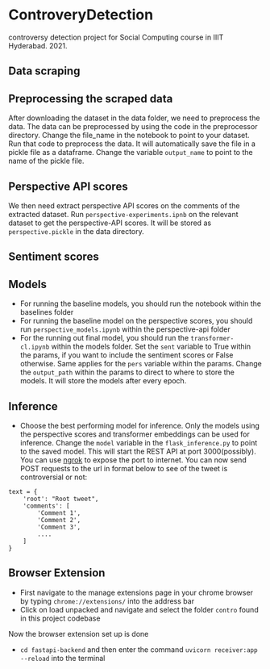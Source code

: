 # ControveryDetection
controversy detection project for Social Computing course in IIIT Hyderabad. 2021.

## Data scraping

## Preprocessing the scraped data
After downloading the dataset in the data folder, we need to preprocess the data. The data can be preprocessed by using the code in the preprocessor directory. Change the file_name in the notebook to point to your dataset. Run that code to preprocess the data. It will automatically save the file in a pickle file as a dataframe. Change the variable `output_name` to point to the name of the pickle file.

## Perspective API scores
We then need extract perspective API scores on the comments of the extracted dataset. Run `perspective-experiments.ipnb` on the relevant dataset to get the perspective-API scores. It will be stored as `perspective.pickle` in the data directory.

## Sentiment scores

## Models
- For running the baseline models, you should run the notebook within the baselines folder
- For running the baseline model on the perspective scores, you should run `perspective_models.ipynb` within the perspective-api folder
- For the running out final model, you should run the `transformer-cl.ipynb` within the models folder. Set the `sent` variable to True within the params, if you want to include the sentiment scores or False otherwise. Same applies for the `pers` variable within the params. Change the `output_path` within the params to direct to where to store the models. It will store the models after every epoch. 

## Inference
- Choose the best performing model for inference. Only the models using the perspective scores and transformer embeddings can be used for inference. Change the `model` variable in the `flask_inference.py` to point to the saved model. This will start the REST API at port 3000(possibly). You can use [ngrok](https://ngrok.com/) to expose the port to internet. You can now send POST requests to the url in format below to see of the tweet is controversial or not:
```
text = {
    'root': "Root tweet",
    'comments': [
        'Comment 1',
        'Comment 2',
        'Comment 3',
        ....
    ]
}

```

## Browser Extension
- First navigate to the manage extensions page in your chrome browser by typing `chrome://extensions/` into the address bar
- Click on load unpacked and navigate and select the folder `contro` found in this project codebase

Now the browser extension set up is done

- `cd fastapi-backend` and then enter the command `uvicorn receiver:app --reload` into the terminal